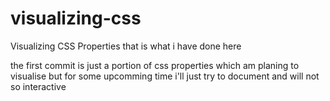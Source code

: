 # visualizing-css
Visualizing CSS Properties that is what i have done here

the first commit is just a portion of css properties which am planing to visualise but for some upcomming time i'll just try to document and will not so interactive
